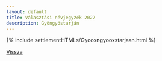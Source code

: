 ```yaml
---
layout: default
title: Választási névjegyzék 2022
description: Gyöngyöstarján
---
```


{% include settlementHTMLs/Gyooxngyooxstarjaan.html %}

[Vissza](../)